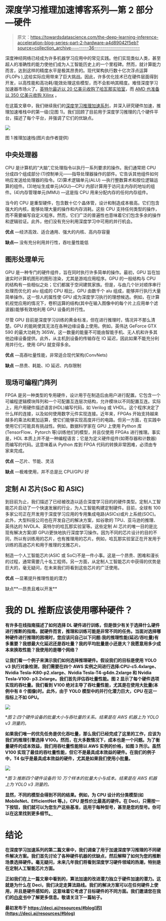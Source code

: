 # 深度学习推理加速博客系列—第 2 部分—硬件

> 原文：<https://towardsdatascience.com/the-deep-learning-inference-acceleration-blog-series-part-2-hardware-a4d89042f5eb?source=collection_archive---------36----------------------->

深度神经网络已经成为许多机器学习应用中的常见实践。他们实现类似人类，甚至超人的准确性的能力使他们成为人工智能历史上的一个里程碑。然而，就计算能力而言，达到这样的精度水平是极其昂贵的。现代架构执行数十亿次浮点运算(FLOPs ),这给实际应用带来了巨大挑战。因此，许多优化技术已在硬件层面得到开发，以高性能和高功耗/能效处理这些模型，而不会影响其精度。难怪深度学习加速器市场火了。[英特尔最近以 20 亿美元收购了哈瓦那实验室](https://newsroom.intel.com/news-releases/intel-ai-acquisition/#gs.qa05jf)，而 [AMD 也准备以 350 亿美元收购 Xilinx](https://www.anandtech.com/show/16196/amd-in-35-billion-allstock-acquisition-of-xilinx) 。

在这篇文章中，我们继续我们的[深度学习推理加速系列](https://deci.ai/the-deep-learning-inference-acceleration-blog-series-part-1-introduction/)，并深入研究硬件加速，推理加速堆栈中的第一级(见图 1)。我们回顾了目前用于深度学习推理的几个硬件平台，描述了每个平台，并强调了它们的优缺点。

![](img/0d1be73c965ff216826a4dd2229d08af.png)

图 1:推理加速栈(图片由作者提供)

## **中央处理器**

CPU 是计算机的“大脑”,它处理指令以执行一系列要求的操作。我们通常把 CPU 分成四个组成部分:(1)控制单元——指导处理器操作的部件。它告诉其他组件如何响应发送给处理器的指令。(2)算术逻辑单元(ALU) —执行整数算术和按位逻辑运算的组件。(3)地址生成单元(AGU)—CPU 内部计算用于访问主内存的地址的组件。(4)内存管理单元(MMU) —这是指 CPU 用来分配内存的任何内存组件。

当今的 CPU 是重型硬件，包含数十亿个晶体管，设计和制造成本极高。它们包含强大的内核，能够处理大量的操作和内存消耗。这些 CPU 支持任何类型的操作，而不需要编写自定义程序。然而，它们广泛的普遍性也意味着它们包含多余的操作和逻辑验证。此外，他们没有充分利用深度学习中可用的并行机会。

**优点** —经济高效、适合通用、强大的内核、高内存容量

**缺点—** 没有充分利用并行性，吞吐量性能低

## **图形处理单元**

GPU 是一种专门的硬件组件，旨在同时执行许多简单的操作。最初，GPU 旨在加速实时计算机图形的图形渲染，尤其是游戏应用程序。GPU 的一般结构与 CPU 的结构有一些相似之处；它们都属于空间建筑家族。但是，与由几个针对顺序串行处理而优化的 alu 组成的 CPU 相比，GPU 由数千个 alu 组成，能够并行执行大量简单操作。这一惊人的属性使 GPU 成为深度学习执行的理想候选。例如，在计算机视觉应用的情况下，卷积运算的结构(其中在输入图像中的每个片上应用单个滤波器)能够有效地利用 GPU 设备的并行性。

尽管 GPU 目前是深度学习训练的黄金标准，但在进行推理时，情况并不那么清楚。GPU 的能耗使其无法在各种边缘设备上使用。例如，英伟达 GeForce GTX 590 的最大功耗为 365W。这一数量的能量不可能由智能手机、无人机和许多其他边缘设备提供。此外，从主机到设备的传输存在 IO 延迟，因此如果不能充分利用并行化，使用 GPU 就变得多余。

**优点** —高吞吐量性能，非常适合现代架构(ConvNets)

**缺点** —昂贵、耗能、IO 延迟、内存限制

## **现场可编程门阵列**

FPGA 是另一种类型的专用硬件，设计用于在制造后由用户进行配置。它包含一个可编程逻辑模块阵列和一个可配置互连层次结构，允许模块以不同配置互连。实际上，用户用硬件描述语言(HDL)编写代码，如 Verilog 或 VHDL。这个程序决定了什么样的连接，以及如何使用数字元件实现连接。近年来，FPGAs 开始支持越来越多的乘法和累加运算，使它们能够实现高度并行的电路。但另一方面，在实践中使用它们可能具有挑战性。例如，数据科学家在 GPU 上使用 Python 库(TensorFlow、Pytorch 等)训练他们的模型，并且仅使用 FPGAs 进行推理。事实是，HDL 本质上并不是一种编程语言；它是为定义硬件组件(如寄存器和计数器)而编写的代码。这意味着从 Python 库到 FPGA 代码的转换非常困难，必须由专家来完成。

**优点** —芯片、节能、灵活

**缺点** —极难使用，并不总是比 CPU/GPU 好

## **定制 AI 芯片(SoC 和 ASIC)**

到目前为止，我们描述了已经被改造以适合深度学习目的的硬件类型。定制人工智能芯片启动了一个快速发展的行业，为人工智能构建定制硬件。目前，全球有 100 多家公司正在开发用于深度学习应用的专用集成电路(ASICs)或片上系统(SOC)。此外，大型科技公司也在开发自己的解决方案，如谷歌的 TPU、亚马逊的推理、英伟达的 NVDLA、英特尔的哈瓦那实验室等。这些定制 AI 芯片的唯一目的是比现有解决方案(即 GPU)更快地执行深度学习操作。因为不同的芯片设计的目的不同，所以有训练用的芯片，也有推理用的芯片。例如，哈瓦那实验室正在开发用于训练的高迪芯片和用于推理的戈雅芯片。

制造一个人工智能芯片(ASIC 或 SoC)不是一件小事。这是一个昂贵、困难和漫长的过程，通常需要几十名工程师。另一方面，从定制人工智能芯片中获得的优势是巨大的，毫无疑问，在未来我们将看到这些芯片的广泛使用。

**优点** —显著提升推理性能的潜力

缺点**—昂贵且难以开发**

# ****我的 DL 推断应该使用哪种硬件？****

**有许多在线指南描述了如何选择 DL 硬件进行训练，但是很少有关于选择什么硬件进行推断的指南。就硬件而言，推理和训练可能是非常不同的任务。当面对选择哪种硬件进行推理的困境时，您应该问自己以下问题:我的推理性能(延迟/吞吐量)有多重要？我想最大化延迟还是吞吐量？我的平均批量是小还是大？我愿意用多少成本来换取性能？我使用的是哪个网络？**

**让我们看一个例子来演示我们如何选择推理硬件。假设我们的目标是使用 YOLO v3 执行对象检测，我们需要在四个 AWS 实例之间进行选择:CPU-c5.4xlarge、Nvidia Tesla-K80-p2.xlarge、Nvidia Tesla-T4-g4dn.2xlarge 和 Nvidia Tesla-V100- p3.2xlarge。我们首先评估吞吐量性能。图 2 显示了每个硬件选项实现的吞吐量。我们看到 V100 绝对主导了吞吐量性能，尤其是在使用大批量(本例中有 8 个图像)时。此外，由于 YOLO 模型中的并行化潜力巨大，CPU 在这一指标上不如 GPU。**

**![](img/f4ee2a5d2447c0ccc03cdf1feb939a1a.png)**

**图 2:四个硬件设备的批量大小与吞吐量的关系。*结果是在 AWS 机器上为 YOLO v3 测量的。**

**如果我们唯一的优先任务是优化吞吐量，那么我们已经完成了这里的工作，应该为我们的推理引擎选择 V100。然而，在大多数情况下，成本也是一个问题。为了衡量硬件的成本效益，我们用吞吐量性能除以 AWS 实例的价格，如图 3 所示。虽然 V100 实现了最佳的吞吐量性能，但它不是最具成本效益的硬件。在我们的例子中，T4 似乎是最具成本效益的硬件，尤其是如果我们使用小批量。**

**![](img/a25af0c8d5b3315e0e9b0d5cdc49af84.png)**

**图 3:推断四个硬件设备的 10 万个样本的批量大小与成本。*结果是在 AWS 机器上为 YOLO v3 测量的。**

**显然，不同的模型会得到不同的结果。例如，为 CPU 设计的分类模型(如 MobileNet、EfficientNet 等。)，CPU 是性价比最高的硬件。在 Deci，只需按一下按钮，我们就可以为您生产这些基准，适用于每种型号，甚至是您的型号。你可以在这里找到更多细节[。](https://deci.ai/model-benchmark/)**

# ****结论****

**在深度学习加速系列的第二篇文章中，我们调查了用于加速深度学习推理的不同硬件解决方案。我们首先讨论了各种硬件机器的优缺点，然后解释了如何为您的推断场景选择硬件。毫无疑问，未来几年我们将看到深度学习硬件领域的热潮，特别是在定制人工智能芯片方面。**

**正如我们在上一篇文章中看到的，算法加速的改进潜力独立于硬件加速的潜力。这就是为什么在 Deci，我们决定走算法路线。我们的解决方案可以在任何硬件上使用，并且是硬件感知的，这意味着它考虑了目标硬件的不同方面。我们邀请您在我们的[白皮书](https://deci.ai/download/)中了解更多信息。敬请关注下一篇帖子。**

**最初发布于 https://deci.ai/resources/#blog[的](https://deci.ai/resources/#blog)**